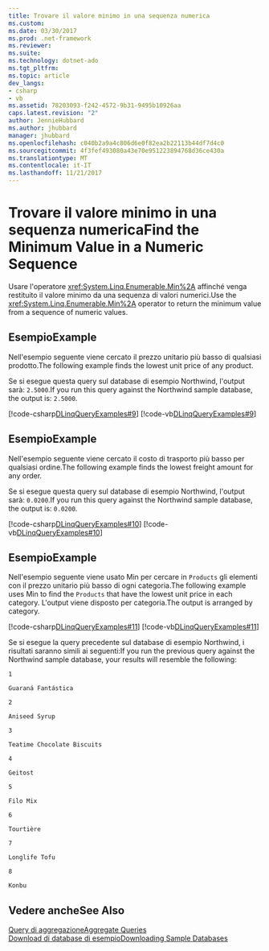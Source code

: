 ```yaml
---
title: Trovare il valore minimo in una sequenza numerica
ms.custom: 
ms.date: 03/30/2017
ms.prod: .net-framework
ms.reviewer: 
ms.suite: 
ms.technology: dotnet-ado
ms.tgt_pltfrm: 
ms.topic: article
dev_langs:
- csharp
- vb
ms.assetid: 78203093-f242-4572-9b31-9495b10926aa
caps.latest.revision: "2"
author: JennieHubbard
ms.author: jhubbard
manager: jhubbard
ms.openlocfilehash: c040b2a9a4c806d6e0f82ea2b22113b44df7d4c0
ms.sourcegitcommit: 4f3fef493080a43e70e951223894768d36ce430a
ms.translationtype: MT
ms.contentlocale: it-IT
ms.lasthandoff: 11/21/2017
---
```

# <a name="find-the-minimum-value-in-a-numeric-sequence"></a><span data-ttu-id="5541f-102">Trovare il valore minimo in una sequenza numerica</span><span class="sxs-lookup"><span data-stu-id="5541f-102">Find the Minimum Value in a Numeric Sequence</span></span>
<span data-ttu-id="5541f-103">Usare l'operatore <xref:System.Linq.Enumerable.Min%2A> affinché venga restituito il valore minimo da una sequenza di valori numerici.</span><span class="sxs-lookup"><span data-stu-id="5541f-103">Use the <xref:System.Linq.Enumerable.Min%2A> operator to return the minimum value from a sequence of numeric values.</span></span>  
  
## <a name="example"></a><span data-ttu-id="5541f-104">Esempio</span><span class="sxs-lookup"><span data-stu-id="5541f-104">Example</span></span>  
 <span data-ttu-id="5541f-105">Nell'esempio seguente viene cercato il prezzo unitario più basso di qualsiasi prodotto.</span><span class="sxs-lookup"><span data-stu-id="5541f-105">The following example finds the lowest unit price of any product.</span></span>  
  
 <span data-ttu-id="5541f-106">Se si esegue questa query sul database di esempio Northwind, l'output sarà: `2.5000`.</span><span class="sxs-lookup"><span data-stu-id="5541f-106">If you run this query against the Northwind sample database, the output is: `2.5000`.</span></span>  
  
 [!code-csharp[DLinqQueryExamples#9](../../../../../../samples/snippets/csharp/VS_Snippets_Data/DLinqQueryExamples/cs/Program.cs#9)]
 [!code-vb[DLinqQueryExamples#9](../../../../../../samples/snippets/visualbasic/VS_Snippets_Data/DLinqQueryExamples/vb/Module1.vb#9)]  
  
## <a name="example"></a><span data-ttu-id="5541f-107">Esempio</span><span class="sxs-lookup"><span data-stu-id="5541f-107">Example</span></span>  
 <span data-ttu-id="5541f-108">Nell'esempio seguente viene cercato il costo di trasporto più basso per qualsiasi ordine.</span><span class="sxs-lookup"><span data-stu-id="5541f-108">The following example finds the lowest freight amount for any order.</span></span>  
  
 <span data-ttu-id="5541f-109">Se si esegue questa query sul database di esempio Northwind, l'output sarà: `0.0200`.</span><span class="sxs-lookup"><span data-stu-id="5541f-109">If you run this query against the Northwind sample database, the output is: `0.0200`.</span></span>  
  
 [!code-csharp[DLinqQueryExamples#10](../../../../../../samples/snippets/csharp/VS_Snippets_Data/DLinqQueryExamples/cs/Program.cs#10)]
 [!code-vb[DLinqQueryExamples#10](../../../../../../samples/snippets/visualbasic/VS_Snippets_Data/DLinqQueryExamples/vb/Module1.vb#10)]  
  
## <a name="example"></a><span data-ttu-id="5541f-110">Esempio</span><span class="sxs-lookup"><span data-stu-id="5541f-110">Example</span></span>  
 <span data-ttu-id="5541f-111">Nell'esempio seguente viene usato Min per cercare in `Products` gli elementi con il prezzo unitario più basso di ogni categoria.</span><span class="sxs-lookup"><span data-stu-id="5541f-111">The following example uses Min to find the `Products` that have the lowest unit price in each category.</span></span> <span data-ttu-id="5541f-112">L'output viene disposto per categoria.</span><span class="sxs-lookup"><span data-stu-id="5541f-112">The output is arranged by category.</span></span>  
  
 [!code-csharp[DLinqQueryExamples#11](../../../../../../samples/snippets/csharp/VS_Snippets_Data/DLinqQueryExamples/cs/Program.cs#11)]
 [!code-vb[DLinqQueryExamples#11](../../../../../../samples/snippets/visualbasic/VS_Snippets_Data/DLinqQueryExamples/vb/Module1.vb#11)]  
  
 <span data-ttu-id="5541f-113">Se si esegue la query precedente sul database di esempio Northwind, i risultati saranno simili ai seguenti:</span><span class="sxs-lookup"><span data-stu-id="5541f-113">If you run the previous query against the Northwind sample database, your results will resemble the following:</span></span>  
  
 `1`  
  
 `Guaraná Fantástica`  
  
 `2`  
  
 `Aniseed Syrup`  
  
 `3`  
  
 `Teatime Chocolate Biscuits`  
  
 `4`  
  
 `Geitost`  
  
 `5`  
  
 `Filo Mix`  
  
 `6`  
  
 `Tourtière`  
  
 `7`  
  
 `Longlife Tofu`  
  
 `8`  
  
 `Konbu`  
  
## <a name="see-also"></a><span data-ttu-id="5541f-114">Vedere anche</span><span class="sxs-lookup"><span data-stu-id="5541f-114">See Also</span></span>  
 [<span data-ttu-id="5541f-115">Query di aggregazione</span><span class="sxs-lookup"><span data-stu-id="5541f-115">Aggregate Queries</span></span>](../../../../../../docs/framework/data/adonet/sql/linq/aggregate-queries.md)  
 [<span data-ttu-id="5541f-116">Download di database di esempio</span><span class="sxs-lookup"><span data-stu-id="5541f-116">Downloading Sample Databases</span></span>](../../../../../../docs/framework/data/adonet/sql/linq/downloading-sample-databases.md)
